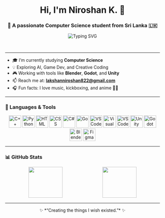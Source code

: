 <h1 align="center">Hi, I'm Niroshan K. 👋</h1>
<h3 align="center">🚀 A passionate Computer Science student from Sri Lanka 🇱🇰</h3>

<p align="center">
  <img src="https://readme-typing-svg.demolab.com?font=Fira+Code&pause=1000&center=true&vCenter=true&multiline=true&width=435&lines=I+love+creating+things+I+wish+existed.;" alt="Typing SVG" />
</p>
<br>

---

- 🎓 I’m currently studying **Computer Science**
- 💡 Exploring AI, Game Dev, and Creative Coding
- 🎮 Working with tools like **Blender**, **Godot**, and **Unity**
- 📫 Reach me at: **lakshanniroshan822@gmail.com**
- 🎧 Fun facts: I love music, kickboxing, and anime 🥋🎶

---

### 🧰 Languages & Tools

<p align="center">
  <img src="https://cdn.jsdelivr.net/gh/devicons/devicon/icons/cplusplus/cplusplus-original.svg" width="40" height="40" alt="C++"/>
  <img src="https://cdn.jsdelivr.net/gh/devicons/devicon/icons/python/python-original.svg" width="40" height="40" alt="Python"/>
  <img src="https://cdn.jsdelivr.net/gh/devicons/devicon/icons/html5/html5-original-wordmark.svg" width="40" height="40" alt="HTML"/>
  <img src="https://cdn.jsdelivr.net/gh/devicons/devicon/icons/css3/css3-original-wordmark.svg" width="40" height="40" alt="CSS"/>
  <img src="https://cdn.jsdelivr.net/gh/devicons/devicon/icons/csharp/csharp-original.svg" width="40" height="40" alt="C#"/>
  <img src="https://cdn.jsdelivr.net/gh/devicons/devicon/icons/go/go-original.svg" width="40" height="40" alt="Go"/>
  <img src="https://cdn.jsdelivr.net/gh/devicons/devicon/icons/vscode/vscode-original.svg" width="40" height="40" alt="VS Code"/>
  <img src="https://cdn.jsdelivr.net/gh/devicons/devicon/icons/visualstudio/visualstudio-plain.svg" width="40" height="40" alt="Visual Studio"/>
  <img src="https://cdn.jsdelivr.net/gh/devicons/devicon/icons/intellij/intellij-original.svg" width="40" height="40" alt="VS Code"/>
  <img src="https://cdn.jsdelivr.net/gh/devicons/devicon/icons/unity/unity-original.svg" width="40" height="40" alt="Unity"/>
  <img src="https://cdn.jsdelivr.net/gh/devicons/devicon/icons/godot/godot-original.svg" width="40" height="40" alt="Godot"/>
  <img src="https://cdn.jsdelivr.net/gh/devicons/devicon/icons/blender/blender-original.svg" width="40" height="40" alt="Blender"/>
  <img src="https://www.vectorlogo.zone/logos/figma/figma-icon.svg" width="40" height="40" alt="Figma"/>
</p>

---

### 📊 GitHub Stats

<div align="center">
  <img src="https://github-readme-stats.vercel.app/api?username=niroshan-k&show_icons=true&theme=tokyonight" width="47%" height="100px" />
  <img src="https://github-readme-stats.vercel.app/api/top-langs/?username=niroshan-k&layout=compact&theme=tokyonight" width="47%" height="100px" />
</div>

---

<p align="center">
  ✨ *“Creating the things I wish existed.”* ✨
</p>
